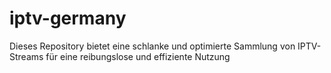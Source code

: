 # iptv-germany
Dieses Repository bietet eine schlanke und optimierte Sammlung von IPTV-Streams für eine reibungslose und effiziente Nutzung
